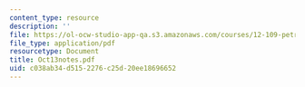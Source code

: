 ```yaml
---
content_type: resource
description: ''
file: https://ol-ocw-studio-app-qa.s3.amazonaws.com/courses/12-109-petrology-fall-2005/c038ab34d5152276c25d20ee18696652_Oct13notes.pdf
file_type: application/pdf
resourcetype: Document
title: Oct13notes.pdf
uid: c038ab34-d515-2276-c25d-20ee18696652
---
```

